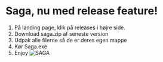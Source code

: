 # Saga, nu med release feature!
1. På landing page, klik på releases i højre side.
3. Download saga.zip af seneste version
4. Udpak alle filerne så de er deres egen mappe
5. Kør Saga.exe
6. Enjoy 
![SAGA](https://github.com/MagnusPDJ/Saga/assets/31377822/4cf073f6-97a9-48bc-a5c7-40cd12add3d0)
